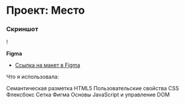 # Проект: Место

### Скриншот

! [](./images/%D1%81%D0%BA%D1%80%D0%B8%D0%BD%D1%88%D0%BE%D1%82.jpg)

**Figma**

* [Ссылка на макет в Figma](https://www.figma.com/file/2cn9N9jSkmxD84oJik7xL7/JavaScript.-Sprint-4?node-id=0%3A1)

Что я использовала:

Семантическая разметка HTML5
Пользовательские свойства CSS
Флексбокс
Сетка
Фигма
Основы JavaScript и управление DOM
